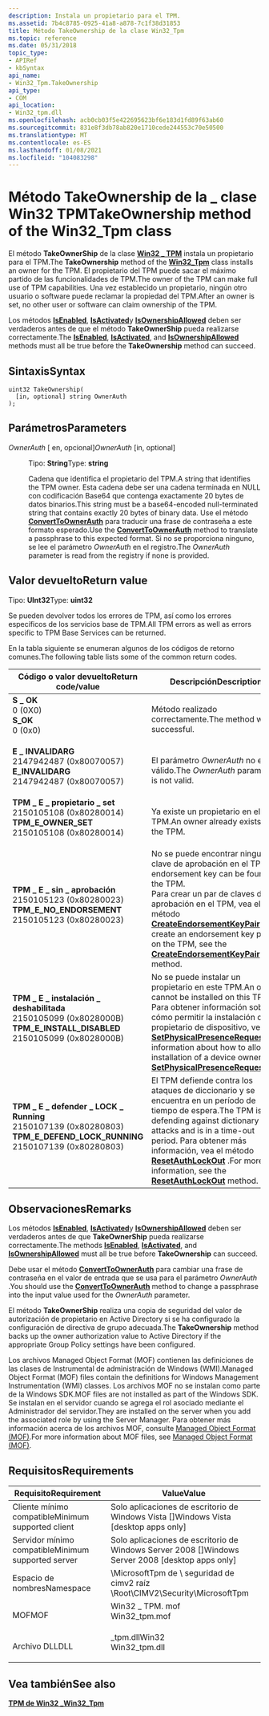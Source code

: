 ```yaml
---
description: Instala un propietario para el TPM.
ms.assetid: 7b4c8785-0925-41a8-a878-7c1f38d31853
title: Método TakeOwnership de la clase Win32_Tpm
ms.topic: reference
ms.date: 05/31/2018
topic_type:
- APIRef
- kbSyntax
api_name:
- Win32_Tpm.TakeOwnership
api_type:
- COM
api_location:
- Win32_tpm.dll
ms.openlocfilehash: acb0cb03f5e422695623bf6e183d1fd89f63ab60
ms.sourcegitcommit: 831e8f3db78ab820e1710cede244553c70e50500
ms.translationtype: MT
ms.contentlocale: es-ES
ms.lasthandoff: 01/08/2021
ms.locfileid: "104083298"
---
```

# <a name="takeownership-method-of-the-win32_tpm-class"></a><span data-ttu-id="1dc09-103">Método TakeOwnership de la \_ clase Win32 TPM</span><span class="sxs-lookup"><span data-stu-id="1dc09-103">TakeOwnership method of the Win32\_Tpm class</span></span>

<span data-ttu-id="1dc09-104">El método **TakeOwnerShip** de la clase [**Win32 \_ TPM**](win32-tpm.md) instala un propietario para el TPM.</span><span class="sxs-lookup"><span data-stu-id="1dc09-104">The **TakeOwnership** method of the [**Win32\_Tpm**](win32-tpm.md) class installs an owner for the TPM.</span></span> <span data-ttu-id="1dc09-105">El propietario del TPM puede sacar el máximo partido de las funcionalidades de TPM.</span><span class="sxs-lookup"><span data-stu-id="1dc09-105">The owner of the TPM can make full use of TPM capabilities.</span></span> <span data-ttu-id="1dc09-106">Una vez establecido un propietario, ningún otro usuario o software puede reclamar la propiedad del TPM.</span><span class="sxs-lookup"><span data-stu-id="1dc09-106">After an owner is set, no other user or software can claim ownership of the TPM.</span></span>

<span data-ttu-id="1dc09-107">Los métodos [**IsEnabled**](isenabled-win32-tpm.md), [**IsActivated**](isactivated-win32-tpm.md)y [**IsOwnershipAllowed**](isownershipallowed-win32-tpm.md) deben ser verdaderos antes de que el método **TakeOwnerShip** pueda realizarse correctamente.</span><span class="sxs-lookup"><span data-stu-id="1dc09-107">The [**IsEnabled**](isenabled-win32-tpm.md), [**IsActivated**](isactivated-win32-tpm.md), and [**IsOwnershipAllowed**](isownershipallowed-win32-tpm.md) methods must all be true before the **TakeOwnership** method can succeed.</span></span>

## <a name="syntax"></a><span data-ttu-id="1dc09-108">Sintaxis</span><span class="sxs-lookup"><span data-stu-id="1dc09-108">Syntax</span></span>


```mof
uint32 TakeOwnership(
  [in, optional] string OwnerAuth
);
```



## <a name="parameters"></a><span data-ttu-id="1dc09-109">Parámetros</span><span class="sxs-lookup"><span data-stu-id="1dc09-109">Parameters</span></span>

<dl> <dt>

<span data-ttu-id="1dc09-110">*OwnerAuth* \[ en, opcional\]</span><span class="sxs-lookup"><span data-stu-id="1dc09-110">*OwnerAuth* \[in, optional\]</span></span>
</dt> <dd>

<span data-ttu-id="1dc09-111">Tipo: **String**</span><span class="sxs-lookup"><span data-stu-id="1dc09-111">Type: **string**</span></span>

<span data-ttu-id="1dc09-112">Cadena que identifica el propietario del TPM.</span><span class="sxs-lookup"><span data-stu-id="1dc09-112">A string that identifies the TPM owner.</span></span> <span data-ttu-id="1dc09-113">Esta cadena debe ser una cadena terminada en NULL con codificación Base64 que contenga exactamente 20 bytes de datos binarios.</span><span class="sxs-lookup"><span data-stu-id="1dc09-113">This string must be a base64-encoded null-terminated string that contains exactly 20 bytes of binary data.</span></span> <span data-ttu-id="1dc09-114">Use el método [**ConvertToOwnerAuth**](converttoownerauth-win32-tpm.md) para traducir una frase de contraseña a este formato esperado.</span><span class="sxs-lookup"><span data-stu-id="1dc09-114">Use the [**ConvertToOwnerAuth**](converttoownerauth-win32-tpm.md) method to translate a passphrase to this expected format.</span></span> <span data-ttu-id="1dc09-115">Si no se proporciona ninguno, se lee el parámetro *OwnerAuth* en el registro.</span><span class="sxs-lookup"><span data-stu-id="1dc09-115">The *OwnerAuth* parameter is read from the registry if none is provided.</span></span>

</dd> </dl>

## <a name="return-value"></a><span data-ttu-id="1dc09-116">Valor devuelto</span><span class="sxs-lookup"><span data-stu-id="1dc09-116">Return value</span></span>

<span data-ttu-id="1dc09-117">Tipo: **UInt32**</span><span class="sxs-lookup"><span data-stu-id="1dc09-117">Type: **uint32**</span></span>

<span data-ttu-id="1dc09-118">Se pueden devolver todos los errores de TPM, así como los errores específicos de los servicios base de TPM.</span><span class="sxs-lookup"><span data-stu-id="1dc09-118">All TPM errors as well as errors specific to TPM Base Services can be returned.</span></span>

<span data-ttu-id="1dc09-119">En la tabla siguiente se enumeran algunos de los códigos de retorno comunes.</span><span class="sxs-lookup"><span data-stu-id="1dc09-119">The following table lists some of the common return codes.</span></span>



| <span data-ttu-id="1dc09-120">Código o valor devuelto</span><span class="sxs-lookup"><span data-stu-id="1dc09-120">Return code/value</span></span>                                                                                                                                                                         | <span data-ttu-id="1dc09-121">Descripción</span><span class="sxs-lookup"><span data-stu-id="1dc09-121">Description</span></span>                                                                                                                                                                                                        |
|-------------------------------------------------------------------------------------------------------------------------------------------------------------------------------------------|--------------------------------------------------------------------------------------------------------------------------------------------------------------------------------------------------------------------|
| <dl> <span data-ttu-id="1dc09-122"><dt>**S \_ OK**</dt> <dt>0 (0X0)</dt></span><span class="sxs-lookup"><span data-stu-id="1dc09-122"><dt>**S\_OK**</dt> <dt>0 (0x0)</dt></span></span> </dl>                                         | <span data-ttu-id="1dc09-123">Método realizado correctamente.</span><span class="sxs-lookup"><span data-stu-id="1dc09-123">The method was successful.</span></span><br/>                                                                                                                                                                              |
| <dl> <span data-ttu-id="1dc09-124"><dt>**E \_ INVALIDARG**</dt> <dt>2147942487 (0x80070057)</dt></span><span class="sxs-lookup"><span data-stu-id="1dc09-124"><dt>**E\_INVALIDARG**</dt> <dt>2147942487 (0x80070057)</dt></span></span> </dl>                 | <span data-ttu-id="1dc09-125">El parámetro *OwnerAuth* no es válido.</span><span class="sxs-lookup"><span data-stu-id="1dc09-125">The *OwnerAuth* parameter is not valid.</span></span><br/>                                                                                                                                                                 |
| <dl> <span data-ttu-id="1dc09-126"><dt>**TPM \_ E \_ propietario \_ set**</dt> <dt>2150105108 (0x80280014)</dt></span><span class="sxs-lookup"><span data-stu-id="1dc09-126"><dt>**TPM\_E\_OWNER\_SET**</dt> <dt>2150105108 (0x80280014)</dt></span></span> </dl>            | <span data-ttu-id="1dc09-127">Ya existe un propietario en el TPM.</span><span class="sxs-lookup"><span data-stu-id="1dc09-127">An owner already exists on the TPM.</span></span><br/>                                                                                                                                                                     |
| <dl> <span data-ttu-id="1dc09-128"><dt>**TPM \_ E \_ sin \_ aprobación**</dt> <dt>2150105123 (0x80280023)</dt></span><span class="sxs-lookup"><span data-stu-id="1dc09-128"><dt>**TPM\_E\_NO\_ENDORSEMENT**</dt> <dt>2150105123 (0x80280023)</dt></span></span> </dl>       | <span data-ttu-id="1dc09-129">No se puede encontrar ninguna clave de aprobación en el TPM.</span><span class="sxs-lookup"><span data-stu-id="1dc09-129">No endorsement key can be found on the TPM.</span></span><br/> <span data-ttu-id="1dc09-130">Para crear un par de claves de aprobación en el TPM, vea el método [**CreateEndorsementKeyPair**](createendorsementkeypair-win32-tpm.md) .</span><span class="sxs-lookup"><span data-stu-id="1dc09-130">To create an endorsement key pair on the TPM, see the [**CreateEndorsementKeyPair**](createendorsementkeypair-win32-tpm.md) method.</span></span><br/>             |
| <dl> <span data-ttu-id="1dc09-131"><dt>**TPM \_ E \_ instalación \_ deshabilitada**</dt> <dt>2150105099 (0x8028000B)</dt></span><span class="sxs-lookup"><span data-stu-id="1dc09-131"><dt>**TPM\_E\_INSTALL\_DISABLED**</dt> <dt>2150105099 (0x8028000B)</dt></span></span> </dl>     | <span data-ttu-id="1dc09-132">No se puede instalar un propietario en este TPM.</span><span class="sxs-lookup"><span data-stu-id="1dc09-132">An owner cannot be installed on this TPM.</span></span><br/> <span data-ttu-id="1dc09-133">Para obtener información sobre cómo permitir la instalación de un propietario de dispositivo, vea [**SetPhysicalPresenceRequest**](setphysicalpresencerequest-win32-tpm.md).</span><span class="sxs-lookup"><span data-stu-id="1dc09-133">For information about how to allow installation of a device owner, see [**SetPhysicalPresenceRequest**](setphysicalpresencerequest-win32-tpm.md).</span></span><br/> |
| <dl> <span data-ttu-id="1dc09-134"><dt>**TPM \_ E \_ defender \_ LOCK \_ Running**</dt> <dt>2150107139 (0x80280803)</dt></span><span class="sxs-lookup"><span data-stu-id="1dc09-134"><dt>**TPM\_E\_DEFEND\_LOCK\_RUNNING**</dt> <dt>2150107139 (0x80280803)</dt></span></span> </dl> | <span data-ttu-id="1dc09-135">El TPM defiende contra los ataques de diccionario y se encuentra en un período de tiempo de espera.</span><span class="sxs-lookup"><span data-stu-id="1dc09-135">The TPM is defending against dictionary attacks and is in a time-out period.</span></span> <span data-ttu-id="1dc09-136">Para obtener más información, vea el método [**ResetAuthLockOut**](resetauthlockout-win32-tpm.md) .</span><span class="sxs-lookup"><span data-stu-id="1dc09-136">For more information, see the [**ResetAuthLockOut**](resetauthlockout-win32-tpm.md) method.</span></span><br/>                               |



 

## <a name="remarks"></a><span data-ttu-id="1dc09-137">Observaciones</span><span class="sxs-lookup"><span data-stu-id="1dc09-137">Remarks</span></span>

<span data-ttu-id="1dc09-138">Los métodos [**IsEnabled**](isenabled-win32-tpm.md), [**IsActivated**](isactivated-win32-tpm.md)y [**IsOwnershipAllowed**](isownershipallowed-win32-tpm.md) deben ser verdaderos antes de que **TakeOwnerShip** pueda realizarse correctamente.</span><span class="sxs-lookup"><span data-stu-id="1dc09-138">The methods [**IsEnabled**](isenabled-win32-tpm.md), [**IsActivated**](isactivated-win32-tpm.md), and [**IsOwnershipAllowed**](isownershipallowed-win32-tpm.md) must all be true before **TakeOwnership** can succeed.</span></span>

<span data-ttu-id="1dc09-139">Debe usar el método [**ConvertToOwnerAuth**](converttoownerauth-win32-tpm.md) para cambiar una frase de contraseña en el valor de entrada que se usa para el parámetro *OwnerAuth* .</span><span class="sxs-lookup"><span data-stu-id="1dc09-139">You should use the [**ConvertToOwnerAuth**](converttoownerauth-win32-tpm.md) method to change a passphrase into the input value used for the *OwnerAuth* parameter.</span></span>

<span data-ttu-id="1dc09-140">El método **TakeOwnerShip** realiza una copia de seguridad del valor de autorización de propietario en Active Directory si se ha configurado la configuración de directiva de grupo adecuada.</span><span class="sxs-lookup"><span data-stu-id="1dc09-140">The **TakeOwnership** method backs up the owner authorization value to Active Directory if the appropriate Group Policy settings have been configured.</span></span>

<span data-ttu-id="1dc09-141">Los archivos Managed Object Format (MOF) contienen las definiciones de las clases de Instrumental de administración de Windows (WMI).</span><span class="sxs-lookup"><span data-stu-id="1dc09-141">Managed Object Format (MOF) files contain the definitions for Windows Management Instrumentation (WMI) classes.</span></span> <span data-ttu-id="1dc09-142">Los archivos MOF no se instalan como parte de la Windows SDK.</span><span class="sxs-lookup"><span data-stu-id="1dc09-142">MOF files are not installed as part of the Windows SDK.</span></span> <span data-ttu-id="1dc09-143">Se instalan en el servidor cuando se agrega el rol asociado mediante el Administrador del servidor.</span><span class="sxs-lookup"><span data-stu-id="1dc09-143">They are installed on the server when you add the associated role by using the Server Manager.</span></span> <span data-ttu-id="1dc09-144">Para obtener más información acerca de los archivos MOF, consulte [Managed Object Format (MOF)](../wmisdk/managed-object-format--mof-.md).</span><span class="sxs-lookup"><span data-stu-id="1dc09-144">For more information about MOF files, see [Managed Object Format (MOF)](../wmisdk/managed-object-format--mof-.md).</span></span>

## <a name="requirements"></a><span data-ttu-id="1dc09-145">Requisitos</span><span class="sxs-lookup"><span data-stu-id="1dc09-145">Requirements</span></span>



| <span data-ttu-id="1dc09-146">Requisito</span><span class="sxs-lookup"><span data-stu-id="1dc09-146">Requirement</span></span> | <span data-ttu-id="1dc09-147">Value</span><span class="sxs-lookup"><span data-stu-id="1dc09-147">Value</span></span> |
|-------------------------------------|-------------------------------------------------------------------------------------------|
| <span data-ttu-id="1dc09-148">Cliente mínimo compatible</span><span class="sxs-lookup"><span data-stu-id="1dc09-148">Minimum supported client</span></span><br/> | <span data-ttu-id="1dc09-149">Solo aplicaciones de escritorio de Windows Vista \[\]</span><span class="sxs-lookup"><span data-stu-id="1dc09-149">Windows Vista \[desktop apps only\]</span></span><br/>                                            |
| <span data-ttu-id="1dc09-150">Servidor mínimo compatible</span><span class="sxs-lookup"><span data-stu-id="1dc09-150">Minimum supported server</span></span><br/> | <span data-ttu-id="1dc09-151">Solo aplicaciones de escritorio de Windows Server 2008 \[\]</span><span class="sxs-lookup"><span data-stu-id="1dc09-151">Windows Server 2008 \[desktop apps only\]</span></span><br/>                                      |
| <span data-ttu-id="1dc09-152">Espacio de nombres</span><span class="sxs-lookup"><span data-stu-id="1dc09-152">Namespace</span></span><br/>                | <span data-ttu-id="1dc09-153">\\MicrosoftTpm de \\ seguridad de cimv2 raíz \\</span><span class="sxs-lookup"><span data-stu-id="1dc09-153">Root\\CIMV2\\Security\\MicrosoftTpm</span></span><br/>                                            |
| <span data-ttu-id="1dc09-154">MOF</span><span class="sxs-lookup"><span data-stu-id="1dc09-154">MOF</span></span><br/>                      | <dl> <span data-ttu-id="1dc09-155"><dt>Win32 \_ TPM. mof</dt></span><span class="sxs-lookup"><span data-stu-id="1dc09-155"><dt>Win32\_tpm.mof</dt></span></span> </dl> |
| <span data-ttu-id="1dc09-156">Archivo DLL</span><span class="sxs-lookup"><span data-stu-id="1dc09-156">DLL</span></span><br/>                      | <dl> <span data-ttu-id="1dc09-157"><dt>\_tpm.dllWin32</dt></span><span class="sxs-lookup"><span data-stu-id="1dc09-157"><dt>Win32\_tpm.dll</dt></span></span> </dl> |



## <a name="see-also"></a><span data-ttu-id="1dc09-158">Vea también</span><span class="sxs-lookup"><span data-stu-id="1dc09-158">See also</span></span>

<dl> <dt>

[<span data-ttu-id="1dc09-159">**TPM de Win32 \_**</span><span class="sxs-lookup"><span data-stu-id="1dc09-159">**Win32\_Tpm**</span></span>](win32-tpm.md)
</dt> </dl>

 

 
